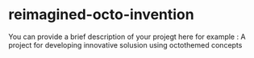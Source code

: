 # reimagined-octo-invention
You can provide a brief description of your projegt here for example : A project for developing innovative solusion using octothemed concepts
